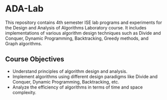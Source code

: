 # ADA-Lab
This repository contains 4th semester ISE  lab programs and experiments for the Design and Analysis of Algorithms Laboratory course. It includes implementations of various algorithm design techniques such as Divide and Conquer, Dynamic Programming, Backtracking, Greedy methods, and Graph algorithms.
## Course Objectives
- Understand principles of algorithm design and analysis.
- Implement algorithms using different design paradigms like Divide and Conquer, Dynamic Programming, Backtracking, etc.
- Analyze the efficiency of algorithms in terms of time and space complexity.
